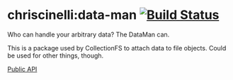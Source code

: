 chriscinelli:data-man [![Build Status](https://travis-ci.org/CollectionFS/Meteor-data-man.svg?branch=master)](https://travis-ci.org/CollectionFS/Meteor-data-man)
=========================

Who can handle your arbitrary data? The DataMan can.

This is a package used by CollectionFS to attach data to file objects. Could be used for other things, though.

[Public API](api.md)
